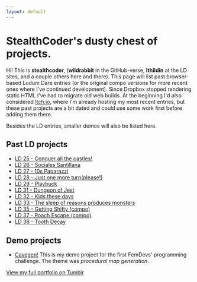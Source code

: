 ```yaml
---
layout: default
---
```


# StealthCoder's dusty chest of projects.

Hi! This is **stealthcoder**, (**wildrabbit** in the GitHub-verse, **Ithildin** at the LD sites, and a couple others here and there). This page will list past browser-based Ludum Dare entries (or the original compo versions for more recent ones where I've continued development). Since Dropbox stopped rendering static HTML I've had to migrate old web builds. At the beginning I'd also considered [Itch.io](http://ithildin.itch.io), where I'm already hosting my most recent entries, but these past projects are a bit dated and could use some work first before adding them there.

Besides the LD entries, smaller demos will also be listed here.

## [](#past-ld) Past LD projects

* [LD 25 - Conquer all the castles!](ld25/index.html)
* [LD 26 - Sociales Santillana](ld26/index.html)
* [LD 27 - 10s Paparazzi](ld27/index.html)
* [LD 28 - Just one more turn(please!)](ld28/index.html)
* [LD 29 - Playbuck](ld29/index.html)
* [LD 31 - Dungeon of Jest](ld31/index.html)
* [LD 32 - Kids these days](ld32/index.html)
* [LD 33 - The sleep of reasons produces monsters](ld33/index.html)
* [LD 35 - Getting Shifty (compo)](ld35/index.html)
* [LD 37 - Roach Escape (compo)](ld37_compo/index.html)
* [LD 38 - Tooth Decay](ld38_compo/index.html)

## [](#demo) Demo projects

* [Cavegen!](wildrabbit.github.io/cavegen) This is my demo project for the first FemDevs' programming challenge. The theme was *procedural map generation*.

[View my full portfolio on Tumblr](http://stealthcoder.tumblr.com)